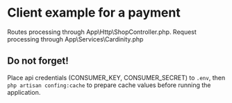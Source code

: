 # Client example for a payment

Routes processing through App\Http\ShopController.php. Request processing through App\Services\Cardinity.php

## Do not forget!

Place api credentials (CONSUMER_KEY, CONSUMER_SECRET) to `.env`, then `php artisan confing:cache` to prepare cache values before running the application.
